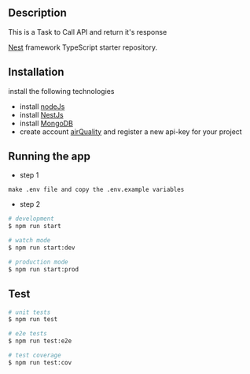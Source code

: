 ## Description
This is a Task to Call API and return it's response

[Nest](https://github.com/nestjs/nest) framework TypeScript starter repository.

## Installation
install the following technologies
- install [nodeJs](https://nodejs.org/en)
- install [NestJs](https://github.com/nestjs/nest)
- install [MongoDB](https://www.mongodb.com/)
- create account [airQuality](https://www.iqair.com/fr/commercial/air-quality-monitors/airvisual-platform/api) and register a new api-key for your project

## Running the app
- step 1
```base
make .env file and copy the .env.example variables
```
- step 2
```bash
# development
$ npm run start

# watch mode
$ npm run start:dev

# production mode
$ npm run start:prod
```

## Test

```bash
# unit tests
$ npm run test

# e2e tests
$ npm run test:e2e

# test coverage
$ npm run test:cov
```